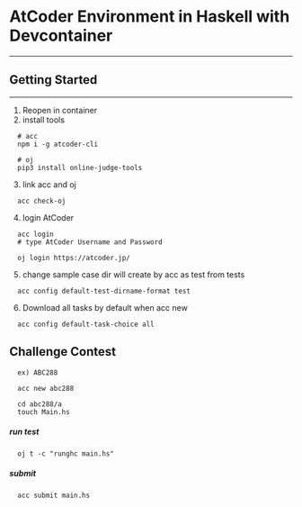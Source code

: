 # AtCoder Environment in Haskell with Devcontainer
---

## Getting Started
---
1. Reopen in container
2. install tools
```
  # acc
  npm i -g atcoder-cli

  # oj
  pip3 install online-judge-tools
```
3. link acc and oj
```
  acc check-oj
```
4. login AtCoder
```
  acc login
  # type AtCoder Username and Password

  oj login https://atcoder.jp/
```
5. change sample case dir will create by acc as test from tests
```
  acc config default-test-dirname-format test
```
6. Download all tasks by default when acc new
```
  acc config default-task-choice all
```

## Challenge Contest
```
  ex) ABC288

  acc new abc288

  cd abc288/a
  touch Main.hs
```
##### run test
```
  oj t -c "runghc main.hs"
```
##### submit
```
  acc submit main.hs
```